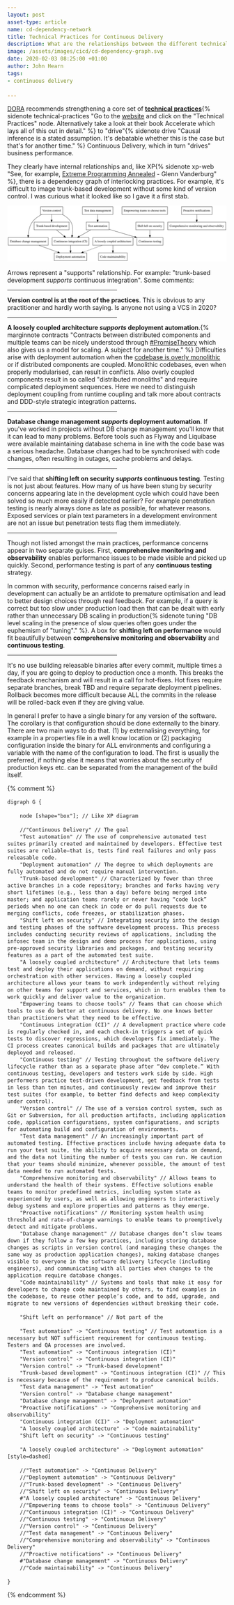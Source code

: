 ```yaml
---
layout: post
asset-type: article
name: cd-dependency-network
title: Technical Practices for Continuous Delivery
description: What are the relationships between the different technical practices which underlie Continuous Delivery in the DORA model.
image: /assets/images/cicd/cd-dependency-graph.svg
date: 2020-02-03 08:25:00 +01:00
author: John Hearn
tags:
- continuous delivery

---
```


[DORA](https://cloud.google.com/devops/#technical) recommends strengthening a core set of [**technical practices**](https://cloud.google.com/devops#technical){% sidenote technical-practices "Go to the [website](https://www.devops-research.com/research.html) and click on the \"Technical Practices\" node. Alternatively take a look at their book Accelerate which lays all of this out in detail." %} to "drive"{% sidenote drive "Causal inference is a stated assumption. It's debatable whether this is the case but that's for another time." %} Continuous Delivery, which in turn "drives" business performance.

They clearly have internal relationships and, like XP{% sidenote xp-web "See, for example, [Extreme Programming Annealed](https://vanderburg.org/writing/xpannealed.pdf) - Glenn Vanderburg" %}, there is a dependency graph of interlocking practices. For example, it's difficult to image trunk-based development without some kind of version control. I was curious what it looked like so I gave it a first stab.

![CD Dependency Web](/assets/images/cicd/cd-dependency-graph.svg)

Arrows represent a "supports" relationship. For example: "trunk-based development *supports* continuous integration". Some comments:

<hr class="slender" width="50%"/>

**Version control is at the root of the practices**. This is obvious to any practitioner and hardly worth saying. Is anyone not using a VCS in 2020?

<hr class="slender" width="50%"/>

**A loosely coupled architecture *supports* deployment automation**.{% marginnote contracts "Contracts between distributed components and multiple teams can be nicely understood through [#PromiseTheory](https://twitter.com/hashtag/PromiseTheory) which also gives us a model for scaling. A subject for another time." %} Difficulties arise with deployment automation when the [codebase is overly monolithic](https://www.thoughtworks.com/es/insights/blog/architecting-continuous-delivery) or if distributed components are coupled. Monolithic codebases, even when properly modularised, can result in conflicts. Also overly coupled components result in so called "distributed monoliths" and require complicated deployment sequences. Here we need to distinguish deployment coupling from runtime coupling and talk more about contracts and DDD-style strategic integration patterns.

<hr class="slender" width="50%"/>

**Database change management *supports* deployment automation**. If you've worked in projects without DB change management you'll know that it can lead to many problems. Before tools such as Flyway and Liquibase were available maintaining database schema in line with the code base was a serious headache. Database changes had to be synchronised with code changes, often resulting in outages, cache problems and delays.

<hr class="slender" width="50%"/>

I've said that **shifting left on security *supports* continuous testing**. Testing is not just about features. How many of us have been stung by security concerns appearing late in the development cycle which could have been solved so much more easily if detected earlier? For example penetration testing is nearly always done as late as possible, for whatever reasons. Exposed services or plain text parameters in a development environment are not an issue but penetration tests flag them immediately.

<hr class="slender" width="50%"/>

Though not listed amongst the main practices, performance concerns appear in two separate guises. First, **comprehensive monitoring and observability** enables performance issues to be made visible and picked up quickly. Second, performance testing is part of any **continuous testing** strategy.

In common with security, performance concerns raised early in development can actually be an antidote to premature optimisation and lead to better design choices through real feedback. For example, if a query is correct but too slow under production load then that can be dealt with early rather than unnecessary DB scaling in production{% sidenote tuning "DB level scaling in the presence of slow queries often goes under the euphemism of \"tuning\"." %}. A box for **shifting left on performance** would fit beautifully between **comprehensive monitoring and observability** and **continuous testing**.

<hr class="slender" width="50%"/>

It's no use building releasable binaries after every commit, multiple times a day, if you are going to deploy to production once a month. This breaks the feedback mechanism and will result in a call for hot-fixes. Hot fixes require separate branches, break TBD and require separate deployment pipelines. Rollback becomes more difficult because ALL the commits in the release will be rolled-back even if they are giving value.

In general I prefer to have a single binary for any version of the software. The corollary is that configuration should be done externally to the binary. There are two main ways to do that. (1) by externalising everything, for example in a properties file in a well know location or (2) packaging configuration inside the binary for ALL environments and configuring a variable with the name of the configuration to load.
The first is usually the preferred, if nothing else it means that worries about the security of production keys etc. can be separated from the management of the build itself.

{% comment %}

```graphviz
digraph G {

    node [shape="box"]; // Like XP diagram

    //"Continuous Delivery" // The goal
    "Test automation" // The use of comprehensive automated test suites primarily created and maintained by developers. Effective test suites are reliable—that is, tests find real failures and only pass releasable code.
    "Deployment automation" // The degree to which deployments are fully automated and do not require manual intervention.
    "Trunk-based development" // Characterized by fewer than three active branches in a code repository; branches and forks having very short lifetimes (e.g., less than a day) before being merged into master; and application teams rarely or never having “code lock” periods when no one can check in code or do pull requests due to merging conflicts, code freezes, or stabilization phases.
    "Shift left on security" // Integrating security into the design and testing phases of the software development process. This process includes conducting security reviews of applications, including the infosec team in the design and demo process for applications, using pre-approved security libraries and packages, and testing security features as a part of the automated test suite.
    "A loosely coupled architecture" // Architecture that lets teams test and deploy their applications on demand, without requiring orchestration with other services. Having a loosely coupled architecture allows your teams to work independently without relying on other teams for support and services, which in turn enables them to work quickly and deliver value to the organization.
    "Empowering teams to choose tools" // Teams that can choose which tools to use do better at continuous delivery. No one knows better than practitioners what they need to be effective.
    "Continuous integration (CI)" // A development practice where code is regularly checked in, and each check-in triggers a set of quick tests to discover regressions, which developers fix immediately. The CI process creates canonical builds and packages that are ultimately deployed and released.
    "Continuous testing" // Testing throughout the software delivery lifecycle rather than as a separate phase after “dev complete.” With continuous testing, developers and testers work side by side. High performers practice test-driven development, get feedback from tests in less than ten minutes, and continuously review and improve their test suites (for example, to better find defects and keep complexity under control).
    "Version control" // The use of a version control system, such as Git or Subversion, for all production artifacts, including application code, application configurations, system configurations, and scripts for automating build and configuration of environments.
    "Test data management" // An increasingly important part of automated testing. Effective practices include having adequate data to run your test suite, the ability to acquire necessary data on demand, and the data not limiting the number of tests you can run. We caution that your teams should minimize, whenever possible, the amount of test data needed to run automated tests.
    "Comprehensive monitoring and observability" // Allows teams to understand the health of their systems. Effective solutions enable teams to monitor predefined metrics, including system state as experienced by users, as well as allowing engineers to interactively debug systems and explore properties and patterns as they emerge.
    "Proactive notifications" // Monitoring system health using threshold and rate-of-change warnings to enable teams to preemptively detect and mitigate problems.
    "Database change management" // Database changes don’t slow teams down if they follow a few key practices, including storing database changes as scripts in version control (and managing these changes the same way as production application changes), making database changes visible to everyone in the software delivery lifecycle (including engineers), and communicating with all parties when changes to the application require database changes.
    "Code maintainability" // Systems and tools that make it easy for developers to change code maintained by others, to find examples in the codebase, to reuse other people’s code, and to add, upgrade, and migrate to new versions of dependencies without breaking their code.   

    "Shift left on performance" // Not part of the 

    "Test automation" -> "Continuous testing" // Test automation is a necessary but NOT sufficient requirement for continuous testing. Testers and QA processes are involved.
    "Test automation" -> "Continuous integration (CI)"
    "Version control" -> "Continuous integration (CI)"
    "Version control" -> "Trunk-based development"
    "Trunk-based development" -> "Continuous integration (CI)" // This is necessary because of the requirement to produce canonical builds.
    "Test data management" -> "Test automation"
    "Version control" -> "Database change management"
    "Database change management" -> "Deployment automation"
    "Proactive notifications" -> "Comprehensive monitoring and observability"
    "Continuous integration (CI)" -> "Deployment automation"
    "A loosely coupled architecture" -> "Code maintainability"
    "Shift left on security" -> "Continuous testing"

    "A loosely coupled architecture" -> "Deployment automation" [style=dashed]

    //"Test automation" -> "Continuous Delivery"
    //"Deployment automation" -> "Continuous Delivery"
    //"Trunk-based development" -> "Continuous Delivery"
    //"Shift left on security" -> "Continuous Delivery"
    #"A loosely coupled architecture" -> "Continuous Delivery"
    //"Empowering teams to choose tools" -> "Continuous Delivery"
    //"Continuous integration (CI)" -> "Continuous Delivery"
    //"Continuous testing" -> "Continuous Delivery"
    //"Version control" -> "Continuous Delivery"
    //"Test data management" -> "Continuous Delivery"
    //"Comprehensive monitoring and observability" -> "Continuous Delivery"
    //"Proactive notifications" -> "Continuous Delivery"
    #"Database change management" -> "Continuous Delivery"
    //"Code maintainability" -> "Continuous Delivery"

}
```

{% endcomment %}